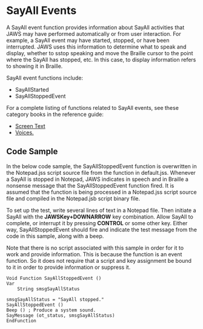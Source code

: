 # SayAll Events

A SayAll event function provides information about SayAll activities
that JAWS may have performed automatically or from user interaction. For
example, a SayAll event may have started, stopped, or have been
interrupted. JAWS uses this information to determine what to speak and
display, whether to sstop speaking and move the Braille cursor to the
point where the SayAll has stopped, etc. In this case, to display
information refers to showing it in Braille.

SayAll event functions include:

- SayAllStarted
- SayAllStoppedEvent

For a complete listing of functions related to SayAll events, see these
category books in the reference guide:

- [Screen Text](../Reference_Guide/Screen_Text.html)
- [Voices.](../Reference_Guide/Voices.html)

## Code Sample

In the below code sample, the SayAllStoppedEvent function is overwritten
in the Notepad.jss script source file from the function in default.jss.
Whenever a SayAll is stopped in Notepad, JAWS indicates in speech and in
Braille a nonsense message that the SayAllStoppedEvent function fired.
It is assumed that the function is being processed in a Notepad.jss
script source file and compiled in the Notepad.jsb script binary file.

To set up the test, write several lines of text in a Notepad file. Then
initiate a SayAll with the **JAWSKey+DOWNARROW** key combination. Allow
SayAll to complete, or interrupt it by pressing **CONTROL** or some
other key. Either way, SayAllStoppedEvent should fire and indicate the
test message from the code in this sample, along with a beep.

Note that there is no script associated with this sample in order for it
to work and provide information. This is because the function is an
event function. So it does not require that a script and key assignment
be bound to it in order to provide information or suppress it.

    Void Function SayAllStoppedEvent ()
    Var
        String smsgSayAllStatus

    smsgSayAllStatus = "SayAll stopped."
    SayAllStoppedEvent ()
    Beep () ; Produce a system sound.
    SayMessage (ot_status, smsgSayAllStatus)
    EndFunction

